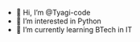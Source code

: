 - 👋 Hi, I’m @Tyagi-code
- 👀 I’m interested in Python
- 🌱 I’m currently learning BTech in IT

<!---
Tyagi-code/Tyagi-code is a ✨ special ✨ repository because its `README.md` (this file) appears on your GitHub profile.
You can click the Preview link to take a look at your changes.
--->
